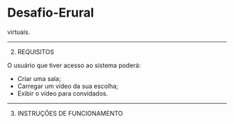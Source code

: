 # Desafio-Erural

virtuais.
_________________________________________________________________________________________________________________________________________________________________________

2. REQUISITOS

O usuário que tiver acesso ao sistema poderá:

- Criar uma sala;
- Carregar um vídeo da sua escolha;
- Exibir o vídeo para convidados.
_________________________________________________________________________________________________________________________________________________________________________

3. INSTRUÇÕES DE FUNCIONAMENTO
